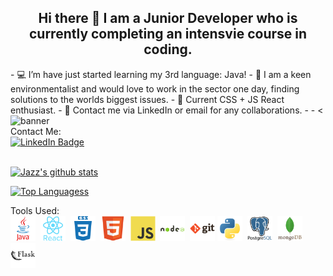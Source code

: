<h2 align = "center" > Hi there 👋 I am a Junior Developer who is currently completing an intensvie course in coding. </h2>
- 💻 I’m have just started learning my 3rd language: Java!
- 🌱 I am a keen environmentalist and would love to work in the sector one day, finding solutions to the worlds biggest issues.
- 🔭 Current CSS + JS React enthusiast.
- 💬 Contact me via LinkedIn or email for any collaborations.
- 
- 
<
<img width="853" alt="banner" src="https://user-images.githubusercontent.com/101360549/173238489-5d1f2003-e517-4736-b85e-22b73941c1e8.png">
<div>
Contact Me:
<br/>
<div id="badges">
  <a href="https://www.linkedin.com/in/jasmine-mills-dev">
    <img src="https://img.shields.io/badge/LinkedIn-blue?style=for-the-badge&logo=linkedin&logoColor=white" alt="LinkedIn Badge"/>
  </a>
</div>
<br/>
</div>

[![Jazz's github stats](https://github-readme-stats.vercel.app/api?username=JazzRose&show_icons=true&theme=vue-dark)](https://github.com/JazzRose)

[![Top Languagess](https://github-readme-stats.vercel.app/api/top-langs/?username=JazzRose&layout=compact&theme=vue-dark)](https://github.com/JazzRose)

<div>
Tools Used:
<div>
  <img src="https://github.com/devicons/devicon/blob/master/icons/java/java-original-wordmark.svg" title="Java" alt="Java" width="40" height="40"/>&nbsp;
  <img src="https://github.com/devicons/devicon/blob/master/icons/react/react-original-wordmark.svg" title="React" alt="React" width="40" height="40"/>&nbsp;
  <img src="https://github.com/devicons/devicon/blob/master/icons/css3/css3-plain-wordmark.svg"  title="CSS3" alt="CSS" width="40" height="40"/>&nbsp;
  <img src="https://github.com/devicons/devicon/blob/master/icons/html5/html5-original.svg" title="HTML5" alt="HTML" width="40" height="40"/>&nbsp;
  <img src="https://github.com/devicons/devicon/blob/master/icons/javascript/javascript-original.svg" title="JavaScript" alt="JavaScript" width="40" height="40"/>&nbsp;
  <img src="https://github.com/devicons/devicon/blob/master/icons/nodejs/nodejs-original-wordmark.svg" title="NodeJS" alt="NodeJS" width="40" height="40"/>&nbsp;
  <img src="https://github.com/devicons/devicon/blob/master/icons/git/git-original-wordmark.svg" title="Git" **alt="Git" width="40" height="40"/>
  <img src="https://github.com/devicons/devicon/blob/master/icons/python/python-original.svg" title="Python" alt="Python" width="40" height="40"/>&nbsp;
  <img src="https://github.com/devicons/devicon/blob/master/icons/postgresql/postgresql-original-wordmark.svg" title="Flask" alt="Flask" width="40" height="40"/>&nbsp;
  <img src="https://github.com/devicons/devicon/blob/master/icons/mongodb/mongodb-original-wordmark.svg" title="MongoDB" alt="MongoDB" width="40" height="40"/>&nbsp;
  <img src="https://github.com/devicons/devicon/blob/master/icons/flask/flask-original-wordmark.svg" title="Flask" alt="Flask" width="40" height="40"/>&nbsp;
  
</div>
</div>
